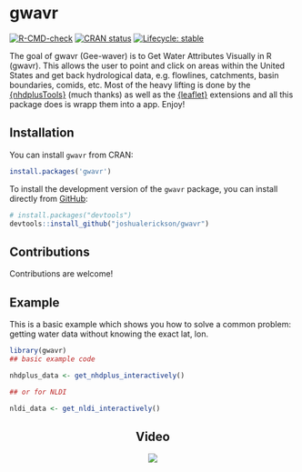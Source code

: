 
<!-- README.md is generated from README.Rmd. Please edit that file -->

# gwavr

<!-- badges: start -->

[![R-CMD-check](https://github.com/joshualerickson/gwavr/workflows/R-CMD-check/badge.svg)](https://github.com/joshualerickson/gwavr/actions)
[![CRAN
status](https://www.r-pkg.org/badges/version/gwavr)](https://CRAN.R-project.org/package=gwavr)
[![Lifecycle:
stable](https://img.shields.io/badge/lifecycle-stable-brightgreen.svg)](https://lifecycle.r-lib.org/articles/stages.html#stable)
<!-- badges: end -->

The goal of gwavr (Gee-waver) is to Get Water Attributes Visually in R
(gwavr). This allows the user to point and click on areas within the
United States and get back hydrological data, e.g. flowlines,
catchments, basin boundaries, comids, etc. Most of the heavy lifting is
done by the [{nhdplusTools}](https://github.com/USGS-R/nhdplusTools)
(much thanks) as well as the
[{leaflet}](https://github.com/rstudio/leaflet) extensions and all this
package does is wrapp them into a app. Enjoy!

## Installation

You can install `gwavr` from CRAN:

``` r
install.packages('gwavr')
```

To install the development version of the `gwavr` package, you can
install directly from [GitHub](https://github.com/):

``` r
# install.packages("devtools")
devtools::install_github("joshualerickson/gwavr")
```

## Contributions

Contributions are welcome!

## Example

This is a basic example which shows you how to solve a common problem:
getting water data without knowing the exact lat, lon.

``` r
library(gwavr)
## basic example code

nhdplus_data <- get_nhdplus_interactively()

## or for NLDI

nldi_data <- get_nldi_interactively()
```

<center>

## Video

<img src='inst/www/huc12.gif' class = 'center'>

</center>
